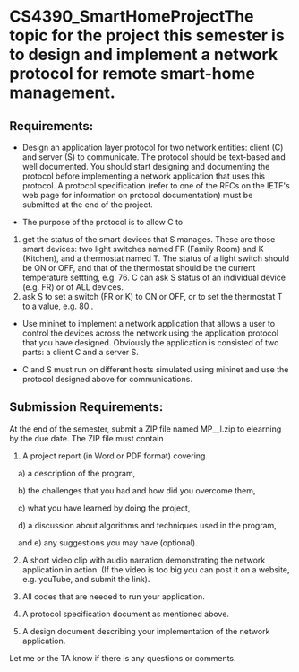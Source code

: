 # CS4390_SmartHomeProjectThe topic for the project this semester is to design and implement a network protocol for remote smart-home management.

## Requirements:

- Design an application layer protocol for two network entities: client (C) and server (S) to communicate. The protocol should be text-based and well documented. You should start designing and documenting the protocol before implementing a network application that uses this protocol. A protocol specification (refer to one of the RFCs on the IETF's web page for information on protocol documentation) must be submitted at the end of the project.

- The purpose of the protocol is to allow C to
1. get the status of the smart devices that S manages. These are those smart devices: two light switches named FR (Family Room) and K (Kitchen), and a thermostat named T. The status of a light switch should be ON or OFF, and that of the thermostat should be the current temperature settting, e.g. 76. C can ask S status of an individual device (e.g. FR) or of ALL devices.
2. ask S to set a switch (FR or K) to ON or OFF, or to set the thermostat T to a value, e.g. 80..  

- Use mininet to implement a network application that allows a user to control the devices across the network using the application protocol that you have designed. Obviously the application is consisted of two parts: a client C and a server S.

- C and S must run on different hosts simulated using mininet and use the protocol designed above for communications.
## Submission Requirements:

At the end of the semester, submit a ZIP file named MP_<first name>_l<ast name>.zip to elearning by the due date. The ZIP file must contain

1. A project report (in Word or PDF format) covering

&nbsp;&nbsp;&nbsp;&nbsp;a) a description of the program,

&nbsp;&nbsp;&nbsp;&nbsp;b) the challenges that you had  and how did you overcome them,

&nbsp;&nbsp;&nbsp;&nbsp;c) what you have learned by doing the project,

&nbsp;&nbsp;&nbsp;&nbsp;d) a discussion about algorithms and techniques used in the program,

&nbsp;&nbsp;&nbsp;&nbsp;and e) any suggestions you may have (optional).

2. A short video clip with audio narration demonstrating the network application in action. (If the video is too big you can post it on a website, e.g. youTube, and submit the link).

3. All codes that are needed to run your application.

4. A protocol specification document as mentioned above.

5. A design document describing your implementation of the network application.

Let me or the TA know if there is any questions or comments.
